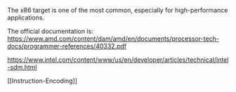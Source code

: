 
The x86 target is one of the most common, especially for high-performance applications.

The official documentation is:
https://www.amd.com/content/dam/amd/en/documents/processor-tech-docs/programmer-references/40332.pdf

https://www.intel.com/content/www/us/en/developer/articles/technical/intel-sdm.html


[[Instruction-Encoding]]